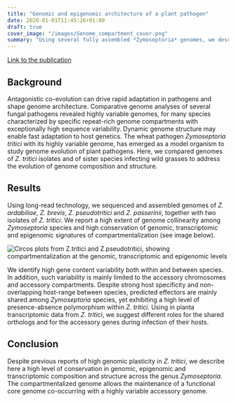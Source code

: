 ```yaml
---
title: "Genomic and epigenomic architecture of a plant pathogen"
date: 2020-01-01T11:45:16+01:00
draft: true
cover_image: "/images/Genome_compartment_cover.png"
summary: "Using several fully assembled *Zymoseptoria* genomes, we describe here a high level of conservation in genomic, epigenomic and transcriptomic composition and structure across the genus *Zymoseptoria*, despite previous reports of high genomic plasticity in *Z. tritici*. The compartmentalized genome allows the maintenance of a functional core genome co-occurring with a highly variable accessory genome."
---
```


[Link to the publication](https://doi.org/10.1186/s12864-020-06871-w)

## Background
Antagonistic co-evolution can drive rapid adaptation in pathogens and shape genome architecture. Comparative genome analyses of several fungal pathogens revealed highly variable genomes, for many species characterized by specific repeat-rich genome compartments with exceptionally high sequence variability. Dynamic genome structure may enable fast adaptation to host genetics. The wheat pathogen *Zymoseptoria tritici* with its highly variable genome, has emerged as a model organism to study genome evolution of plant pathogens. Here, we compared genomes of *Z. tritici* isolates and of sister species infecting wild grasses to address the evolution of genome composition and structure.

## Results
Using long-read technology, we sequenced and assembled genomes of *Z. ardabiliae*, *Z. brevis*, *Z. pseudotritici* and *Z. passerinii*, together with two isolates of *Z. tritici*. We report a high extent of genome collinearity among *Zymoseptoria* species and high conservation of genomic, transcriptomic and epigenomic signatures of compartmentalization (see image below).

![Circos plots from Z.tritici and Z.pseudotritici, showing compartmentalization at the genomic, transcriptomic and epigenomic levels](/images/Genome_compartment_circos.png)

We identify high gene content variability both within and between species. In addition, such variability is mainly limited to the accessory chromosomes and accessory compartments. Despite strong host specificity and non-overlapping host-range between species, predicted effectors are mainly shared among *Zymoseptoria* species, yet exhibiting a high level of presence-absence polymorphism within *Z. tritici*. Using in planta transcriptomic data from *Z. tritici*, we suggest different roles for the shared orthologs and for the accessory genes during infection of their hosts.

## Conclusion
Despite previous reports of high genomic plasticity in *Z. tritici*, we describe here a high level of conservation in genomic, epigenomic and transcriptomic composition and structure across the genus *Zymoseptoria*. The compartmentalized genome allows the maintenance of a functional core genome co-occurring with a highly variable accessory genome.
